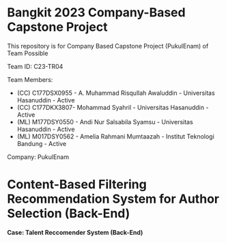# Bangkit 2023 Company-Based Capstone Project

This repository is for Company Based Capstone Project (PukulEnam) of Team Possible

Team ID: C23-TR04

Team Members:
- (CC) C177DSX0955 - A. Muhammad Risqullah Awaluddin - Universitas Hasanuddin - Active
- (CC) C177DKX3807- Mohammad Syahril - Universitas Hasanuddin - Active
- (ML) M177DSY0550 - Andi Nur Salsabila Syamsu - Universitas Hasanuddin - Active
- (ML) M017DSY0562 - Amelia Rahmani Mumtaazah - Institut Teknologi Bandung - Active

Company: PukulEnam

# Content-Based Filtering Recommendation System for Author Selection (Back-End)
**Case: Talent Reccomender System (Back-End)**
